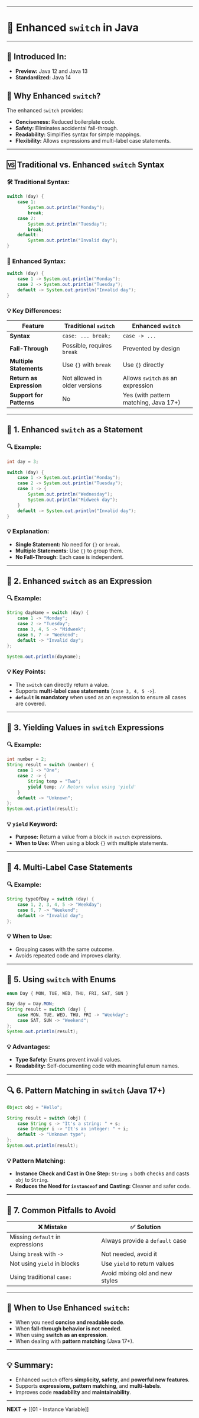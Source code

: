 
---

# 🚦 **Enhanced `switch` in Java**


---


## 📅 **Introduced In:**

- **Preview:** Java 12 and Java 13
- **Standardized:** Java 14

## 🎯 **Why Enhanced `switch`?**

The enhanced `switch` provides:

- **Conciseness:** Reduced boilerplate code.
- **Safety:** Eliminates accidental fall-through.
- **Readability:** Simplifies syntax for simple mappings.
- **Flexibility:** Allows expressions and multi-label case statements.

---

## 🆚 **Traditional vs. Enhanced `switch` Syntax**

### 🛠️ **Traditional Syntax:**

```java
switch (day) {
    case 1:
        System.out.println("Monday");
        break;
    case 2:
        System.out.println("Tuesday");
        break;
    default:
        System.out.println("Invalid day");
}
```

### 🚀 **Enhanced Syntax:**

```java
switch (day) {
    case 1 -> System.out.println("Monday");
    case 2 -> System.out.println("Tuesday");
    default -> System.out.println("Invalid day");
}
```

### 💡 **Key Differences:**

|Feature|Traditional `switch`|Enhanced `switch`|
|---|---|---|
|**Syntax**|`case: ... break;`|`case -> ...`|
|**Fall-Through**|Possible, requires `break`|Prevented by design|
|**Multiple Statements**|Use `{}` with `break`|Use `{}` directly|
|**Return as Expression**|Not allowed in older versions|Allows `switch` as an expression|
|**Support for Patterns**|No|Yes (with pattern matching, Java 17+)|

---

## 📝 **1. Enhanced `switch` as a Statement**

### 🔍 **Example:**

```java
int day = 3;

switch (day) {
    case 1 -> System.out.println("Monday");
    case 2 -> System.out.println("Tuesday");
    case 3 -> {
        System.out.println("Wednesday");
        System.out.println("Midweek day");
    }
    default -> System.out.println("Invalid day");
}
```

### 💡 **Explanation:**

- **Single Statement:** No need for `{}` or `break`.
- **Multiple Statements:** Use `{}` to group them.
- **No Fall-Through:** Each case is independent.

---

## 🎲 **2. Enhanced `switch` as an Expression**

### 🔍 **Example:**

```java
String dayName = switch (day) {
    case 1 -> "Monday";
    case 2 -> "Tuesday";
    case 3, 4, 5 -> "Midweek";
    case 6, 7 -> "Weekend";
    default -> "Invalid day";
};

System.out.println(dayName);
```

### 💡 **Key Points:**

- The `switch` can directly return a value.
- Supports **multi-label case statements** (`case 3, 4, 5 ->`).
- **`default` is mandatory** when used as an expression to ensure all cases are covered.

---

## 🔄 **3. Yielding Values in `switch` Expressions**

### 🔍 **Example:**

```java
int number = 2;
String result = switch (number) {
    case 1 -> "One";
    case 2 -> {
        String temp = "Two";
        yield temp; // Return value using 'yield'
    }
    default -> "Unknown";
};
System.out.println(result);
```

### 💡 **`yield` Keyword:**

- **Purpose:** Return a value from a block in `switch` expressions.
- **When to Use:** When using a block `{}` with multiple statements.

---

## 🎯 **4. Multi-Label Case Statements**

### 🔍 **Example:**

```java
String typeOfDay = switch (day) {
    case 1, 2, 3, 4, 5 -> "Weekday";
    case 6, 7 -> "Weekend";
    default -> "Invalid day";
};
```

### 💡 **When to Use:**

- Grouping cases with the same outcome.
- Avoids repeated code and improves clarity.

---

## 🧠 **5. Using `switch` with Enums**

```java
enum Day { MON, TUE, WED, THU, FRI, SAT, SUN }

Day day = Day.MON;
String result = switch (day) {
    case MON, TUE, WED, THU, FRI -> "Weekday";
    case SAT, SUN -> "Weekend";
};
System.out.println(result);
```

### 💡 **Advantages:**

- **Type Safety:** Enums prevent invalid values.
- **Readability:** Self-documenting code with meaningful enum names.

---

## 🔍 **6. Pattern Matching in `switch` (Java 17+)**

```java
Object obj = "Hello";

String result = switch (obj) {
    case String s -> "It's a string: " + s;
    case Integer i -> "It's an integer: " + i;
    default -> "Unknown type";
};
System.out.println(result);
```

### 💡 **Pattern Matching:**

- **Instance Check and Cast in One Step:** `String s` both checks and casts `obj` to `String`.
- **Reduces the Need for `instanceof` and Casting:** Cleaner and safer code.

---

## 🧪 **7. Common Pitfalls to Avoid**

|❌ **Mistake**|✅ **Solution**|
|---|---|
|Missing `default` in expressions|Always provide a `default` case|
|Using `break` with `->`|Not needed, avoid it|
|Not using `yield` in blocks|Use `yield` to return values|
|Using traditional `case:`|Avoid mixing old and new styles|

---

## 🚀 **When to Use Enhanced `switch`:**

- When you need **concise and readable code**.
- When **fall-through behavior is not needed**.
- When using **switch as an expression**.
- When dealing with **pattern matching** (Java 17+).

---

## 💡 **Summary:**

- Enhanced `switch` offers **simplicity, safety**, and **powerful new features**.
- Supports **expressions, pattern matching**, and **multi-labels**.
- Improves code **readability** and **maintainability**.


---


**NEXT ->** [[01 - Instance Variable]]
